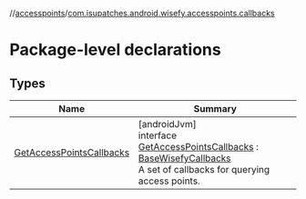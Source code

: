 //[accesspoints](../../index.md)/[com.isupatches.android.wisefy.accesspoints.callbacks](index.md)

# Package-level declarations

## Types

| Name | Summary |
|---|---|
| [GetAccessPointsCallbacks](-get-access-points-callbacks/index.md) | [androidJvm]<br>interface [GetAccessPointsCallbacks](-get-access-points-callbacks/index.md) : [BaseWisefyCallbacks](../../../core/core/com.isupatches.android.wisefy.core.base/-base-wisefy-callbacks/index.md)<br>A set of callbacks for querying access points. |
